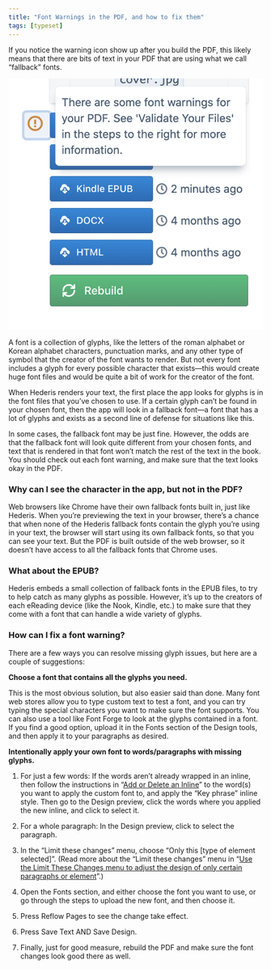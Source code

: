 ```yaml
---
title: "Font Warnings in the PDF, and how to fix them"
tags: [typeset]
---
```

 
<html><body><section data-type="chapter" class="hsecchapter" data-hederis-type="hsecchapter" id="font-warnings" data-pi-attrs="id: font-warnings; data-tags: typeset;" role="doc-chapter" data-tags="typeset" data-author-name=" " data-book-title=" " title="Font Warnings in the PDF, and how to fix them"><p class="hblkp" data-hederis-type="hblkp" id="pmwQV6kVv">If you notice the warning icon show up after you build the PDF, this likely means that there are bits of text in your PDF that are using what we call &#8220;fallback&#8221; fonts.</p><img data-hederis-type="hblkimg" class="hblkimg" id="pkoJZtm3C" src="/images/fontwarning1.png" data-img-src="/images/fontwarning1.png"/><p class="hblkp" data-hederis-type="hblkp" id="pqKuWuvyD">A font is a collection of glyphs, like the letters of the roman alphabet or Korean alphabet characters, punctuation marks, and any other type of symbol that the creator of the font wants to render. But not every font includes a glyph for every possible character that exists&#8212;this would create huge font files and would be quite a bit of work for the creator of the font. </p><p class="hblkp" data-hederis-type="hblkp" id="p9p359oZU">When Hederis renders your text, the first place the app looks for glyphs is in the font files that you&#8217;ve chosen to use. If a certain glyph can&#8217;t be found in your chosen font, then the app will look in a fallback font&#8212;a font that has a lot of glyphs and exists as a second line of defense for situations like this.</p><p class="hblkp" data-hederis-type="hblkp" id="pQWiZqY2a">In some cases, the fallback font may be just fine. However, the odds are that the fallback font will look quite different from your chosen fonts, and text that is rendered in that font won&#8217;t match the rest of the text in the book. You should check out each font warning, and make sure that the text looks okay in the PDF.</p><section class="hwprsubsection" data-hederis-type="hwprsubsection" id="prS0B8cBm" data-type="subsection" title="Why can I see the character in the app, but not in the PDF?"><h1 data-hederis-type="hblktitle" class="hblktitle" id="pBaoBdvPA">Why can I see the character in the app, but not in the PDF?</h1><p class="hblkp" data-hederis-type="hblkp" id="pWRvMEJJY">Web browsers like Chrome have their own fallback fonts built in, just like Hederis. When you&#8217;re previewing the text in your browser, there&#8217;s a chance that when none of the Hederis fallback fonts contain the glyph you&#8217;re using in your text, the browser will start using its own fallback fonts, so that you can see your text. But the PDF is built outside of the web browser, so it doesn&#8217;t have access to all the fallback fonts that Chrome uses.</p></section><section class="hwprsubsection" data-hederis-type="hwprsubsection" id="pbyUbwHnB" data-type="subsection" title="What about the EPUB?"><h1 data-hederis-type="hblktitle" class="hblktitle" id="pjWGTC6MR">What about the EPUB?</h1><p class="hblkp" data-hederis-type="hblkp" id="pIw763giq">Hederis embeds a small collection of fallback fonts in the EPUB files, to try to help catch as many glyphs as possible. However, it&#8217;s up to the creators of each eReading device (like the Nook, Kindle, etc.) to make sure that they come with a font that can handle a wide variety of glyphs.</p></section><section class="hwprsubsection" data-hederis-type="hwprsubsection" id="ph2BSVOVM" data-type="subsection" title="How can I fix a font warning?"><h1 data-hederis-type="hblktitle" class="hblktitle" id="pZmldlOs9">How can I fix a font warning?</h1><p class="hblkp" data-hederis-type="hblkp" id="peyqSdUWq">There are a few ways you can resolve missing glyph issues, but here are a couple of suggestions:</p><p class="hblkp" data-hederis-type="hblkp" id="pzWm86o34"><strong data-hederis-type="hspanstrong" id="pd8XZo4kG">Choose a font that contains all the glyphs you need.</strong></p><p class="hblkp" data-hederis-type="hblkp" id="pSbzDxw47">This is the most obvious solution, but also easier said than done. Many font web stores allow you to type custom text to test a font, and you can try typing the special characters you want to make sure the font supports. You can also use a tool like Font Forge to look at the glyphs contained in a font. If you find a good option, upload it in the Fonts section of the Design tools, and then apply it to your paragraphs as desired.</p><p class="hblkp" data-hederis-type="hblkp" id="pRvKdvz8n"><strong class="hspanstrong" data-hederis-type="hspanstrong" id="pjsrtysVZ">Intentionally apply your own font to words/paragraphs with missing glyphs.</strong></p><ol class="hwprnumlist" data-hederis-type="hwprnumlist" id="puofBb615"><li class="hblkoli" data-hederis-type="hblkoli" id="liXjpF3Bqj"><p class="hblkoli" data-hederis-type="hblklip" id="pvKtJZpmi">For just a few words: If the words aren&#8217;t already wrapped in an inline, then follow the instructions in &#8220;<a href="{% link _docs/add-an-inline.md %}" class="hspana" data-hederis-type="hspana" id="pyMzWRY7m">Add or Delete an Inline</a>&#8221; to the word(s) you want to apply the custom font to, and apply the &#8220;Key phrase&#8221; inline style. Then go to the Design preview, click the words where you applied the new inline, and click to select it.</p></li><li class="hblkoli" data-hederis-type="hblkoli" id="liDozJbJ5M"><p class="hblkoli" data-hederis-type="hblklip" id="pPLscRIhc">For a whole paragraph: In the Design preview, click to select the paragraph.</p></li><li class="hblkoli" data-hederis-type="hblkoli" id="liVJTqUZp1"><p class="hblkoli" data-hederis-type="hblklip" id="pNsm2c14b">In the &#8220;Limit these changes&#8221; menu, choose &#8220;Only this [type of element selected]&#8221;. (Read more about the &#8220;Limit these changes&#8221; menu in &#8220;<a href="{% link _docs/selectors.md %}" class="hspana" data-hederis-type="hspana" id="paqvFq4rK">Use the Limit These Changes menu to adjust the design of only certain paragraphs or element</a>&#8221;.)</p></li><li class="hblkoli" data-hederis-type="hblkoli" id="liykjYTXNA"><p class="hblkoli" data-hederis-type="hblklip" id="pwBlwK48w">Open the Fonts section, and either choose the font you want to use, or go through the steps to upload the new font, and then choose it.</p></li><li class="hblkoli" data-hederis-type="hblkoli" id="liQ1WBkKfc"><p class="hblkoli" data-hederis-type="hblklip" id="p0iqAdTBn">Press Reflow Pages to see the change take effect.</p></li><li class="hblkoli" data-hederis-type="hblkoli" id="liqkqMDovs"><p class="hblkoli" data-hederis-type="hblklip" id="pzY5q22mA">Press Save Text AND Save Design.</p></li><li class="hblkoli" data-hederis-type="hblkoli" id="linEP9IZdo"><p class="hblkoli" data-hederis-type="hblklip" id="pOHSI3MDO">Finally, just for good measure, rebuild the PDF and make sure the font changes look good there as well.</p></li></ol></section></section></body></html>
